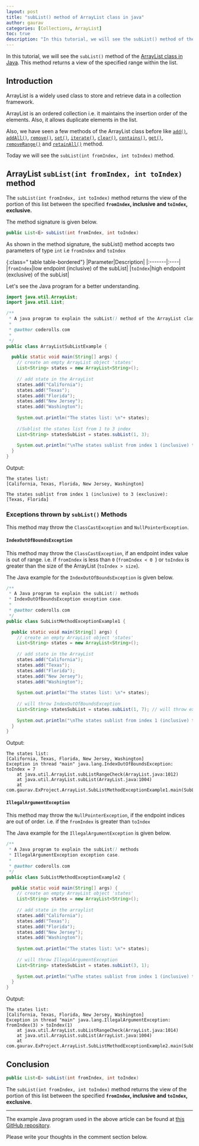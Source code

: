 ```yaml
---  
layout: post  
title: "subList() method of ArrayList class in java"  
author: gaurav  
categories: [Collections, ArrayList]
toc: true  
description: "In this tutorial, we will see the subList() method of the ArrayList class in Java."  
---
```

In this tutorial, we will see the `subList()` method of the  [ArrayList class in Java](https://coderolls.com/arraylist-in-java/). This method returns a view of the specified range within the list.

## Introduction  
ArrayList is a widely used class to store and retrieve data in a collection framework.  

ArrayList is an ordered collection i.e. it maintains the insertion order of the elements. Also, it allows duplicate elements in the list.

Also, we have seen a few methods of the ArrayList class before like [`add()`](https://coderolls.com/add-element-in-arraylist/), [`addAll()`](http://https://coderolls.com/arraylist-addall-method-in-java/), [`remove()`](https://coderolls.com/remove-element-from-arraylist/), [`set()`](https://coderolls.com/change-element-in-arraylist/), [`iterate()`](https://coderolls.com/iterating-the-arraylist-in-java/), [`clear()`](https://coderolls.com/arraylist-clear-method-in-java/),  [`contains()`](https://coderolls.com/arraylist-contains-method), [`get()`](https://coderolls.com/arraylist-get-method), [`removeRange()`](https://coderolls.com/arraylist-removerange-method) and [`retainAll()`](https://coderolls.com/arraylist-retainall-method) method. 

Today we will see the `subList(int fromIndex, int toIndex)` method.  
  

## ArrayList `subList(int fromIndex, int toIndex)` method  

The `subList(int fromIndex, int toIndex)` method returns the view of the portion of this list between the specified **`fromIndex`, inclusive and `toIndex`, exclusive.** 

The method signature is given below.

```java
public List<E> subList(int fromIndex, int toIndex)
```
As shown in the method signature, the subList() method accepts two parameters of type `int` i.e `fromIndex` and `toIndex`

{:class=" table table-bordered"}
|Parameter|Description|
|:-------|:----|
|`fromIndex`|low endpoint (inclusive) of the subList|
|`toIndex`|high endpoint (exclusive) of the subList|


Let's see the Java program for a better understanding.

```java
import java.util.ArrayList;
import java.util.List;

/**
 * A java program to explain the subList() method of the ArrayList class in Java
 * 
 * @author coderolls.com
 *
 */
public class ArrayListSubListExample {

  public static void main(String[] args) {
    // create an empty ArrayList object 'states'
    List<String> states = new ArrayList<String>();
    
    // add state in the ArrayList
    states.add("California");
    states.add("Texas");
    states.add("Florida");
    states.add("New Jersey");
    states.add("Washington");
    
    System.out.println("The states list: \n"+ states);
    
    //Sublist the states list from 1 to 3 index
    List<String> statesSubList = states.subList(1, 3);
    
    System.out.println("\nThe states sublist from index 1 (inclusive) to 3 (exclusive): \n"+ statesSubList);
  }
}
```  

Output:  
```
The states list: 
[California, Texas, Florida, New Jersey, Washington]

The states sublist from index 1 (inclusive) to 3 (exclusive): 
[Texas, Florida]
```
### Exceptions thrown by `subList()` Methods
This method may throw the `ClassCastException` and `NullPointerException`.

####  `IndexOutOfBoundsException` 
This method may throw the `ClassCastException`, if an endpoint index value is out of range. i.e. if `fromIndex` is less than `0` (`fromIndex < 0 `) or `toIndex` is greater than the size of the ArrayList (`toIndex > size`).

The Java example for the  `IndexOutOfBoundsException` is given below.

```java
/**
 * A Java program to explain the subList() methods 
 * IndexOutOfBoundsException exception case.
 * 
 * @author coderolls.com
 */
public class SubListMethodExceptionExample1 {

  public static void main(String[] args) {
    // create an empty ArrayList object 'states'
    List<String> states = new ArrayList<String>();
    
    // add state in the ArrayList
    states.add("California");
    states.add("Texas");
    states.add("Florida");
    states.add("New Jersey");
    states.add("Washington");
    
    System.out.println("The states list: \n"+ states);
    
    // will throw IndexOutOfBoundsException
    List<String> statesSubList = states.subList(1, 7); // will throw exception
    
    System.out.println("\nThe states sublist from index 1 (inclusive) to 3 (exclusive): \n"+ statesSubList);
  }
}
```

Output:
```
The states list: 
[California, Texas, Florida, New Jersey, Washington]
Exception in thread "main" java.lang.IndexOutOfBoundsException: toIndex = 7
	at java.util.ArrayList.subListRangeCheck(ArrayList.java:1012)
	at java.util.ArrayList.subList(ArrayList.java:1004)
	at com.gaurav.ExProject.ArrayList.SubListMethodExceptionExample1.main(SubListMethodExceptionExample1.java:22)
```

#### `IllegalArgumentException`
This method may throw the `NullPointerException`, if the endpoint indices are out of order. i.e. if the `fromIndex` is greater than `toIndex`

The Java example for the  `IllegalArgumentException` is given below.

```java
/**
 * A Java program to explain the subList() methods 
 * IllegalArgumentException exception case.
 * 
 * @author coderolls.com
 */
public class SubListMethodExceptionExample2 {

  public static void main(String[] args) {
    // create an empty ArrayList object 'states'
    List<String> states = new ArrayList<String>();
    
    // add state in the arraylist
    states.add("California");
    states.add("Texas");
    states.add("Florida");
    states.add("New Jersey");
    states.add("Washington");
    
    System.out.println("The states list: \n"+ states);
    
    // will throw IllegalArgumentException
    List<String> statesSubList = states.subList(3, 1); 
    
    System.out.println("\nThe states sublist from index 1 (inclusive) to 3 (exclusive): \n"+ statesSubList);
  }
}
```

Output:
```
The states list: 
[California, Texas, Florida, New Jersey, Washington]
Exception in thread "main" java.lang.IllegalArgumentException: fromIndex(3) > toIndex(1)
	at java.util.ArrayList.subListRangeCheck(ArrayList.java:1014)
	at java.util.ArrayList.subList(ArrayList.java:1004)
	at com.gaurav.ExProject.ArrayList.SubListMethodExceptionExample2.main(SubListMethodExceptionExample2.java:28)
```
## Conclusion  

```java
public List<E> subList(int fromIndex, int toIndex)
```
The `subList(int fromIndex, int toIndex)` method returns the view of the portion of this list between the specified **`fromIndex`, inclusive and `toIndex`, exclusive.** 

---

The example Java program used in the above article can be found at [this GitHub repository](https://github.com/coderolls/blogpost-coding-examples/tree/main/collections/arraylist/sublist-method-in-arraylist).  

Please write your thoughts in the comment section below.
